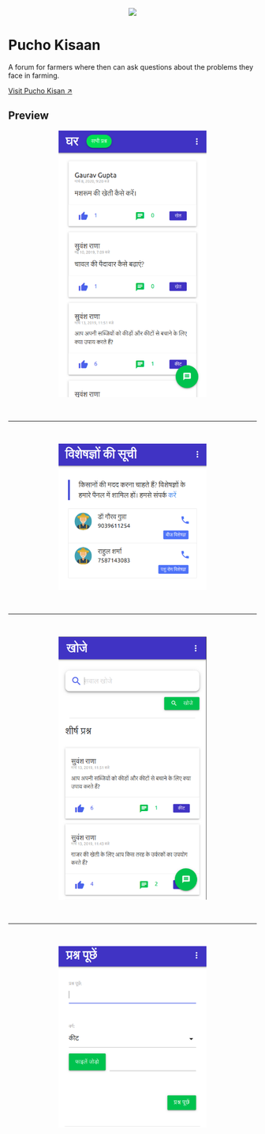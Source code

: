 <p align="center"> 
    <img src="forum/static/forum/images/icons/icon-144x144.png" >
</p>

# Pucho Kisaan

A forum for farmers where then can ask questions about the problems they face in farming.

[Visit Pucho Kisan :arrow_upper_right:](https://pucho-kisan.herokuapp.com/)

## Preview

<p align="center">
    <img src="preview/1.png" width="300px">
</p>

<br/>

---

<br/>

<p align="center">
    <img src="preview/2.png" width="300px">
</p>

<br/>

---

<br/>

<p align="center">
    <img src="preview/3.png" width="300px">
</p>

<br/>

---

<br/>

<p align="center">
    <img src="preview/4.png" width="300px">
</p>

